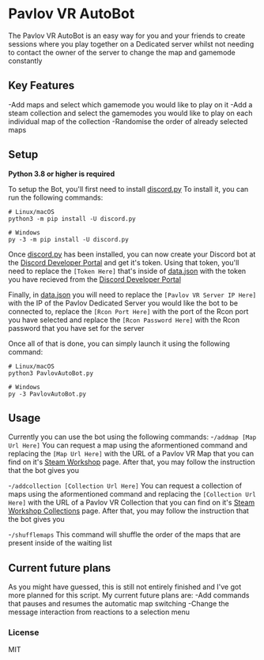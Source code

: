 # Pavlov VR AutoBot

The Pavlov VR AutoBot is an easy way for you and your friends to create sessions where you play together on a Dedicated server whilst not needing to contact the owner of the server to change the map and gamemode constantly

## Key Features

-Add maps and select which gamemode you would like to play on it
-Add a steam collection and select the gamemodes you would like to play on each individual map of the collection
-Randomise the order of already selected maps

## Setup

**Python 3.8 or higher is required**

To setup the Bot, you'll first need to install [discord.py](https://discordpy.readthedocs.io/en/stable/#)
To install it, you can run the following commands:
```
# Linux/macOS
python3 -m pip install -U discord.py

# Windows
py -3 -m pip install -U discord.py
```

Once [discord.py](https://discordpy.readthedocs.io/en/stable/#) has been installed, you can now create your Discord bot at the [Discord Developer Portal](https://discord.com/developers/applications) and get it's token. Using that token, you'll need to replace the ```[Token Here]``` that's inside of [data.json](data.json) with the token you have recieved from the [Discord Developer Portal](https://discord.com/developers/applications)

Finally, in [data.json](data.json) you will need to replace the ```[Pavlov VR Server IP Here]``` with the IP of the Pavlov Dedicated Server you would like the bot to be connected to, replace the ```[Rcon Port Here]``` with the port of the Rcon port you have selected and replace the ```[Rcon Password Here]``` with the Rcon password that you have set for the server

Once all of that is done, you can simply launch it using the following command:
```
# Linux/macOS
python3 PavlovAutoBot.py

# Windows
py -3 PavlovAutoBot.py
```

## Usage

Currently you can use the bot using the following commands:
-```/addmap [Map Url Here]```
You can request a map using the aformentioned command and replacing the ```[Map Url Here]``` with the URL of a Pavlov VR Map that you can find on it's [Steam Workshop](https://steamcommunity.com/app/555160/workshop/) page. After that, you may follow the instruction that the bot gives you

-```/addcollection [Collection Url Here]```
You can request a collection of maps using the aformentioned command and replacing the ```[Collection Url Here]``` with the URL of a Pavlov VR Collection that you can find on it's [Steam Workshop Collections](https://steamcommunity.com/workshop/browse/?appid=555160&browsesort=trend&section=collections) page. After that, you may follow the instruction that the bot gives you

-```/shufflemaps```
This command will shuffle the order of the maps that are present inside of the waiting list

## Current future plans

As you might have guessed, this is still not entirely finished and I've got more planned for this script. My current future plans are:
-Add commands that pauses and resumes the automatic map switching
-Change the message interaction from reactions to a selection menu

### License

MIT
